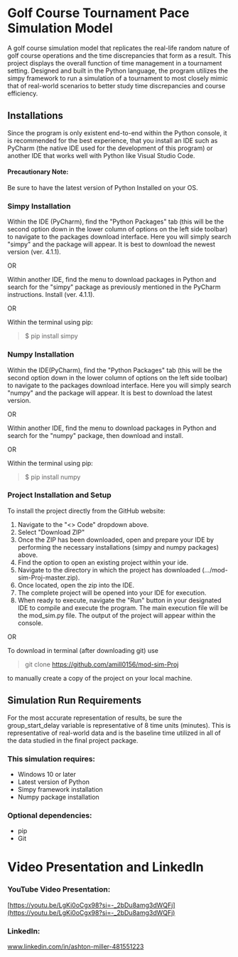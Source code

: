 # Golf Course Tournament Pace Simulation Model
A golf course simulation model that replicates the real-life random nature of golf course operations and the time discrepancies that form as a result. This project displays the overall function of time management in a tournament setting. Designed and built in the Python language, the program utilizes the simpy framework to run a simulation of a tournament to most closely mimic that of real-world scenarios to better study time discrepancies and course efficiency.  

## Installations
Since the program is only existent end-to-end within the Python console, it is recommended for the best experience, that you install an IDE such as PyCharm (the native IDE used for the development of this program) or another IDE that works well with Python like Visual Studio Code.

#### Precautionary Note:

Be sure to have the latest version of Python Installed on your OS.
### Simpy Installation
Within the IDE (PyCharm), find the "Python Packages" tab (this will be the second option down in the lower column of options on the left side toolbar) to navigate to the packages download interface. Here you will simply search "simpy" and the package will appear. It is best to download the newest version (ver. 4.1.1).

OR

Within another IDE, find the menu to download packages in Python and search for the "simpy" package as previously mentioned in the PyCharm instructions. Install (ver. 4.1.1).

OR

Within the terminal using pip:

> $ pip install simpy

### Numpy Installation
Within the IDE(PyCharm), find the "Python Packages" tab (this will be the second option down in the lower column of options on the left side toolbar) to navigate to the packages download interface. Here you will simply search "numpy" and the package will appear. It is best to download the latest version.

OR

Within another IDE, find the menu to download packages in Python and search for the "numpy" package, then download and install.

OR

Within the terminal using pip:

> $ pip install numpy

### Project Installation and Setup

To install the project directly from the GitHub website:
1. Navigate to the "<> Code" dropdown above.
2. Select "Download ZIP"
3. Once the ZIP has been downloaded, open and prepare your IDE by performing the necessary installations (simpy and numpy packages) above.
4. Find the option to open an existing project within your ide.
5. Navigate to the directory in which the project has downloaded (.../mod-sim-Proj-master.zip).
6. Once located, open the zip into the IDE.
7. The complete project will be opened into your IDE for execution.
8. When ready to execute, navigate the "Run" button in your designated IDE to compile and execute the program. The main execution file will be the mod_sim.py file. The output of the project will appear within the console.

OR 

To download in terminal (after downloading git) use

> git clone https://github.com/amill0156/mod-sim-Proj

to manually create a copy of the project on your local machine.

## Simulation Run Requirements
For the most accurate representation of results, be sure the group_start_delay variable is representative of 8 time units (minutes). This is representative of real-world data and is the baseline time utilized in all of the data studied in the final project package.

### This simulation requires:

 -  Windows 10 or later
 -  Latest version of Python
 -  Simpy framework installation
 -  Numpy package installation

### Optional dependencies:

 - pip
 - Git

# Video Presentation and LinkedIn

### YouTube Video Presentation:
[https://youtu.be/LgKi0oCgx98?si=-_2bDu8amg3dWQFj](https://youtu.be/LgKi0oCgx98?si=-_2bDu8amg3dWQFj)

### LinkedIn:
www.linkedin.com/in/ashton-miller-481551223
